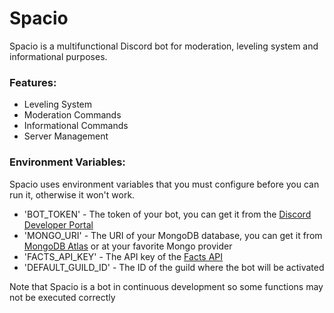
 # Spacio 
Spacio is a multifunctional Discord bot for moderation, leveling system and informational purposes.

### Features:

- Leveling System
- Moderation Commands
- Informational Commands
- Server Management

### Environment Variables:
Spacio uses environment variables that you must configure before you can run it, otherwise it won't work.

- 'BOT_TOKEN' - The token of your bot, you can get it from the [Discord Developer Portal](https://discord.com/developers/applications)
- 'MONGO_URI' - The URI of your MongoDB database, you can get it from [MongoDB Atlas](https://www.mongodb.com/cloud/atlas) or at your favorite Mongo provider
- 'FACTS_API_KEY' - The API key of the [Facts API](https://api-ninjas.com/api/facts/)
- 'DEFAULT_GUILD_ID' - The ID of the guild where the bot will be activated




Note that Spacio is a bot in continuous development so some functions may not be executed correctly